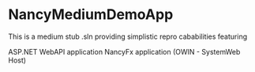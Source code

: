 NancyMediumDemoApp
=======================================
This is a medium stub .sln providing simplistic repro cababilities featuring

ASP.NET WebAPI application 
NancyFx application (OWIN - SystemWeb Host)

